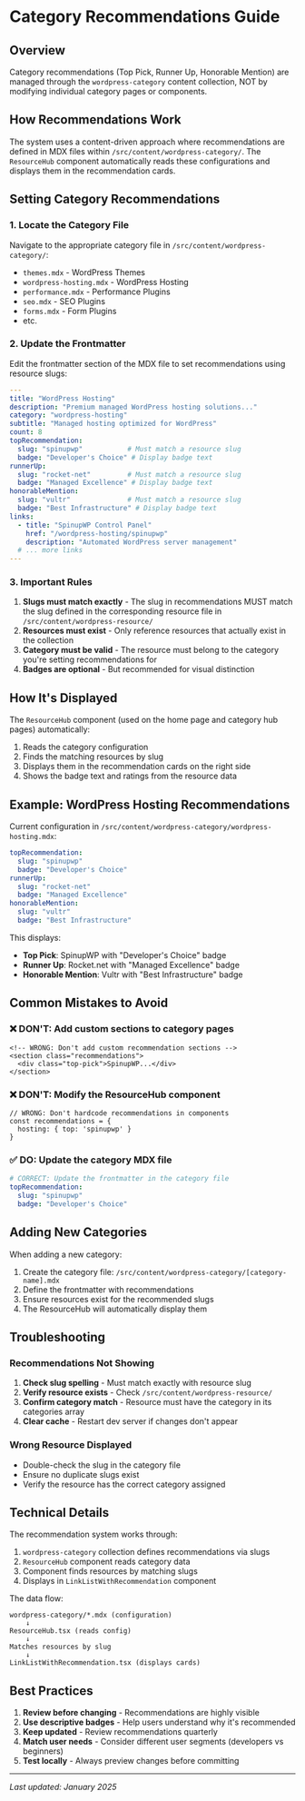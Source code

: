 # Category Recommendations Guide

## Overview

Category recommendations (Top Pick, Runner Up, Honorable Mention) are managed through the `wordpress-category` content collection, NOT by modifying individual category pages or components.

## How Recommendations Work

The system uses a content-driven approach where recommendations are defined in MDX files within `/src/content/wordpress-category/`. The `ResourceHub` component automatically reads these configurations and displays them in the recommendation cards.

## Setting Category Recommendations

### 1. Locate the Category File

Navigate to the appropriate category file in `/src/content/wordpress-category/`:
- `themes.mdx` - WordPress Themes
- `wordpress-hosting.mdx` - WordPress Hosting
- `performance.mdx` - Performance Plugins
- `seo.mdx` - SEO Plugins
- `forms.mdx` - Form Plugins
- etc.

### 2. Update the Frontmatter

Edit the frontmatter section of the MDX file to set recommendations using resource slugs:

```yaml
---
title: "WordPress Hosting"
description: "Premium managed WordPress hosting solutions..."
category: "wordpress-hosting"
subtitle: "Managed hosting optimized for WordPress"
count: 8
topRecommendation:
  slug: "spinupwp"           # Must match a resource slug
  badge: "Developer's Choice" # Display badge text
runnerUp:
  slug: "rocket-net"         # Must match a resource slug
  badge: "Managed Excellence" # Display badge text
honorableMention:
  slug: "vultr"              # Must match a resource slug
  badge: "Best Infrastructure" # Display badge text
links:
  - title: "SpinupWP Control Panel"
    href: "/wordpress-hosting/spinupwp"
    description: "Automated WordPress server management"
  # ... more links
---
```

### 3. Important Rules

1. **Slugs must match exactly** - The slug in recommendations MUST match the slug defined in the corresponding resource file in `/src/content/wordpress-resource/`
2. **Resources must exist** - Only reference resources that actually exist in the collection
3. **Category must be valid** - The resource must belong to the category you're setting recommendations for
4. **Badges are optional** - But recommended for visual distinction

## How It's Displayed

The `ResourceHub` component (used on the home page and category hub pages) automatically:
1. Reads the category configuration
2. Finds the matching resources by slug
3. Displays them in the recommendation cards on the right side
4. Shows the badge text and ratings from the resource data

## Example: WordPress Hosting Recommendations

Current configuration in `/src/content/wordpress-category/wordpress-hosting.mdx`:

```yaml
topRecommendation:
  slug: "spinupwp"
  badge: "Developer's Choice"
runnerUp:
  slug: "rocket-net"
  badge: "Managed Excellence"
honorableMention:
  slug: "vultr"
  badge: "Best Infrastructure"
```

This displays:
- **Top Pick**: SpinupWP with "Developer's Choice" badge
- **Runner Up**: Rocket.net with "Managed Excellence" badge
- **Honorable Mention**: Vultr with "Best Infrastructure" badge

## Common Mistakes to Avoid

### ❌ DON'T: Add custom sections to category pages
```astro
<!-- WRONG: Don't add custom recommendation sections -->
<section class="recommendations">
  <div class="top-pick">SpinupWP...</div>
</section>
```

### ❌ DON'T: Modify the ResourceHub component
```tsx
// WRONG: Don't hardcode recommendations in components
const recommendations = {
  hosting: { top: 'spinupwp' }
}
```

### ✅ DO: Update the category MDX file
```yaml
# CORRECT: Update the frontmatter in the category file
topRecommendation:
  slug: "spinupwp"
  badge: "Developer's Choice"
```

## Adding New Categories

When adding a new category:

1. Create the category file: `/src/content/wordpress-category/[category-name].mdx`
2. Define the frontmatter with recommendations
3. Ensure resources exist for the recommended slugs
4. The ResourceHub will automatically display them

## Troubleshooting

### Recommendations Not Showing

1. **Check slug spelling** - Must match exactly with resource slug
2. **Verify resource exists** - Check `/src/content/wordpress-resource/`
3. **Confirm category match** - Resource must have the category in its categories array
4. **Clear cache** - Restart dev server if changes don't appear

### Wrong Resource Displayed

- Double-check the slug in the category file
- Ensure no duplicate slugs exist
- Verify the resource has the correct category assigned

## Technical Details

The recommendation system works through:
1. `wordpress-category` collection defines recommendations via slugs
2. `ResourceHub` component reads category data
3. Component finds resources by matching slugs
4. Displays in `LinkListWithRecommendation` component

The data flow:
```
wordpress-category/*.mdx (configuration)
    ↓
ResourceHub.tsx (reads config)
    ↓
Matches resources by slug
    ↓
LinkListWithRecommendation.tsx (displays cards)
```

## Best Practices

1. **Review before changing** - Recommendations are highly visible
2. **Use descriptive badges** - Help users understand why it's recommended
3. **Keep updated** - Review recommendations quarterly
4. **Match user needs** - Consider different user segments (developers vs beginners)
5. **Test locally** - Always preview changes before committing

---

*Last updated: January 2025*